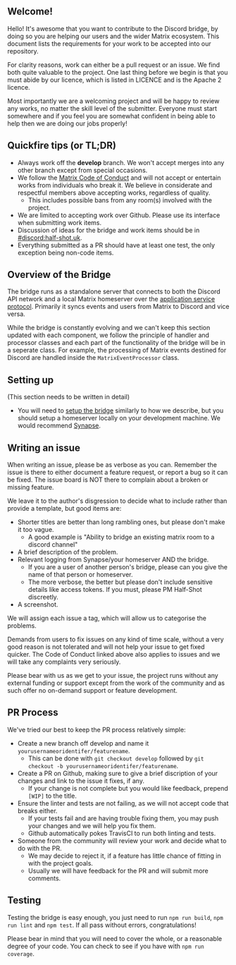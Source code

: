 ## Welcome!

Hello! It's awesome that you want to contribute to the Discord bridge, by doing
so you are helping our users and the wider Matrix ecosystem. This document
lists the requirements for your work to be accepted into our repository.

For clarity reasons, work can either be a pull request or an issue. We find
both quite valuable to the project. One last thing before we begin is that you
must abide by our licence, which is listed in LICENCE and is the Apache 2
licence.

Most importantly we are a welcoming project and will be happy to review any
works, no matter the skill level of the submitter. Everyone must start
somewhere and if you feel you are somewhat confident in being able to help then
we are doing our jobs properly!

## Quickfire tips (or TL;DR)

* Always work off the **develop** branch. We won't accept merges into any other branch except from special occasions.
* We follow the [Matrix Code of Conduct](https://matrix.org/docs/guides/code_of_conduct.html) and will not accept or entertain works from individuals who break it. We believe in considerate and respectful members above accepting works, regardless of quality.
  * This includes possible bans from any room(s) involved with the project.
* We are limited to accepting work over Github. Please use its interface when submitting work items.
* Discussion of ideas for the bridge and work items should be in [#discord:half-shot.uk](https://matrix.to/#/#discord:half-shot.uk).
* Everything submitted as a PR should have at least one test, the only exception being non-code items.

## Overview of the Bridge

The bridge runs as a standalone server that connects to both the Discord API
network and a local Matrix homeserver over the [application service
protocol](https://matrix.org/docs/spec/application_service/unstable.html).
Primarily it syncs events and users from Matrix to Discord and vice versa.

While the bridge is constantly evolving and we can't keep this section updated
with each component, we follow the principle of handler and processor classes
and each part of the functionality of the bridge will be in a seperate class.
For example, the processing of Matrix events destined for Discord are handled
inside the ``MatrixEventProcessor`` class.

## Setting up

(This section needs to be written in detail)

* You will need to [setup the bridge](https://github.com/Half-Shot/matrix-appservice-discord/tree/develop#setup-the-bridge) similarly to how we describe,
  but you should setup a homeserver locally on your development machine. We would recommend [Synapse](https://github.com/matrix-org/synapse#id11).

## Writing an issue

When writing an issue, please be as verbose as you can. Remember the issue is
there to either document a feature request, or report a bug so it can be fixed.
The issue board is NOT there to complain about a broken or missing feature.

We leave it to the author's disgression to decide what to include rather than
provide a template, but good items are:
 * Shorter titles are better than long rambling ones, but please don't make it too vague.
    * A good example is "Ability to bridge an existing matrix room to a discord channel"
 * A brief description of the problem.
 * Relevant logging from Synapse/your homeserver AND the bridge.
    * If you are a user of another person's bridge, please can you give the name of that person or homeserver.
    * The more verbose, the better but please don't include sensitive details like access tokens.
      If you must, please PM Half-Shot discreetly.
 * A screenshot.

We will assign each issue a tag, which will allow us to categorise the problems.

Demands from users to fix issues on any kind of time scale, without a very good
reason is not tolerated and will not help your issue to get fixed quicker. The
Code of Conduct linked above also applies to issues and we will take any
complaints very seriously.

Please bear with us as we get to your issue, the project runs without any
external funding or support except from the work of the community and as such
offer no on-demand support or feature development.


## PR Process

We've tried our best to keep the PR process relatively simple:

* Create a new branch off develop and name it ``yourusernameoridentifer/featurename``.
    * This can be done with ``git checkout develop`` followed by ``git checkout -b yourusernameoridentifer/featurename``.
* Create a PR on Github, making sure to give a brief discription of your changes and link to the issue it fixes, if any.
    * If your change is not complete but you would like feedback, prepend ``[WIP]`` to the title.
* Ensure the linter and tests are not failing, as we will not accept code that breaks either.
    * If your tests fail and are having trouble fixing them, you may push your changes and we will help you fix them.
    * Github automatically pokes TravisCI to run both linting and tests.
* Someone from the community will review your work and decide what to do with the PR.
    * We may decide to reject it, if a feature has little chance of fitting in with the project goals.
    * Usually we will have feedback for the PR and will submit more comments.


## Testing

Testing the bridge is easy enough, you just need to run ``npm run build``,
``npm run lint`` and ``npm test``. If all pass without errors, congratulations!

Please bear in mind that you will need to cover the whole, or a reasonable
degree of your code. You can check to see if you have with ``npm run
coverage``.
